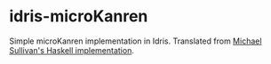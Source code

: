 # idris-microKanren
Simple microKanren implementation in Idris.
Translated from [Michael Sullivan's Haskell implementation](https://www.msully.net/blog/2015/02/26/microkanren-%CE%BCkanren-in-haskell/).
